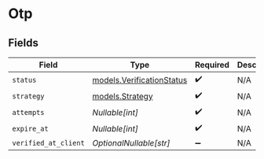 # Otp


## Fields

| Field                                                        | Type                                                         | Required                                                     | Description                                                  | Example                                                      |
| ------------------------------------------------------------ | ------------------------------------------------------------ | ------------------------------------------------------------ | ------------------------------------------------------------ | ------------------------------------------------------------ |
| `status`                                                     | [models.VerificationStatus](../models/verificationstatus.md) | :heavy_check_mark:                                           | N/A                                                          | verified                                                     |
| `strategy`                                                   | [models.Strategy](../models/strategy.md)                     | :heavy_check_mark:                                           | N/A                                                          | email_code                                                   |
| `attempts`                                                   | *Nullable[int]*                                              | :heavy_check_mark:                                           | N/A                                                          | 1                                                            |
| `expire_at`                                                  | *Nullable[int]*                                              | :heavy_check_mark:                                           | N/A                                                          | 1615462399                                                   |
| `verified_at_client`                                         | *OptionalNullable[str]*                                      | :heavy_minus_sign:                                           | N/A                                                          |                                                              |